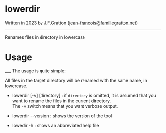 # lowerdir
Written in 2023 by J.F.Gratton (jean-francois@famillegratton.net)
___
Renames files in directory in lowercase

<H1>Usage</H1>
___
The usage is quite simple:

All files in the target directory will be renamed with the same name, in lowercase.

- lowerdir [-v] [directory] : if `directory` is omitted, it is assumed that you want to rename the files in the current directory.<br>
The `-v` switch means that you want verbose output.

- lowerdir --version : shows the version of the tool

- lowedir -h : shows an abbreviated help file

